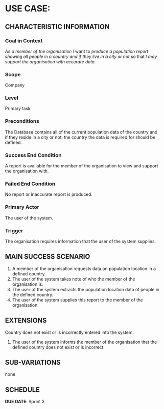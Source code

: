 # USE CASE: <number> <the name should be the goal as a short active verb phrase>

## CHARACTERISTIC INFORMATION

### Goal in Context

As *a member of the organisation* I want to *produce a population report showing all people in a country and if they live in a city or not* so that *I may support the organisation with accurate data*.

### Scope

Company

### Level

Primary task

### Preconditions

The Database contains all of the current population data of the country and if they reside in a city or not, the country the data is required for should be defined.

### Success End Condition

A report is available for the member of the organisation to view and support the organisation with.

### Failed End Condition

No report or inaccurate report is produced.

### Primary Actor

The user of the system.

### Trigger

The organisation requires information that the user of the system supplies.

## MAIN SUCCESS SCENARIO

1. A member of the organisation requests data on population location in a defined country.
2. The user of the system takes note of who the member of the organisation is.
3. The user of the system extracts the population location data of people in the defined country.
4. The user of the system supplies this report to the member of the organisation.

## EXTENSIONS

Country does not exist or is incorrectly entered into the system.

1. The user of the system informs the member of the organisation that the defined country does not exist or is incorrect.

## SUB-VARIATIONS

none

## SCHEDULE

**DUE DATE**: Sprint 3
